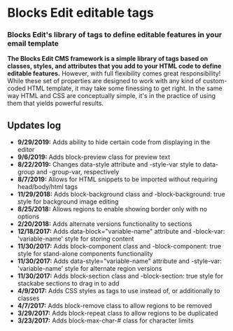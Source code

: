# Blocks Edit editable tags
### Blocks Edit's library of tags to define editable features in your email template

**The Blocks Edit CMS framework is a simple library of tags based on classes, styles, and attributes that you add to your HTML code to define editable features.** However, with full flexibility comes great responsibility! While these set of properties are designed to work with any kind of custom-coded HTML template, it may take some finessing to get right. In the same way HTML and CSS are conceptually simple, it's in the practice of using them that yields powerful results.

## Updates log
- **9/29/2019:** Adds ability to hide certain code from displaying in the editor
- **9/6/2019:** Adds block-preview class for preview text
- **8/22/2019:** Changes data-style attribute and -style-var style to data-group and -group-var, respectively
- **8/7/2019:** Allows for HTML snippets to be imported without requiring head/body/html tags
- **11/29/2018:** Adds block-background class and -block-background: true style for background image editing
- **8/25/2018:** Allows regions to enable showing border only with no options
- **2/20/2018:** Adds alternate versions functionality to sections
- **12/18/2017:** Adds data-block="variable-name" attribute and -block-var: 'variable-name' style for storing content
- **11/30/2017:** Adds block-component class and -block-component: true style for stand-alone components functionality
- **11/30/2017:** Adds data-style="variable-name" attribute and -style-var: 'variable-name' style for alternate region versions
- **11/30/2017:** Adds block-section class and -block-section: true style for stackabe sections to drag in to add
- **4/9/2017:** Adds CSS styles as tags to use instead of, or additionally to classes
- **4/7/2017:** Adds block-remove class to allow regions to be removed
- **3/29/2017:** Adds block-repeat class to allow regions to be duplicated
- **3/23/2017:** Adds block-max-char-# class for character limits
